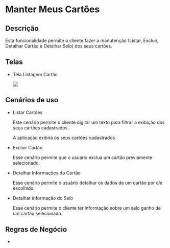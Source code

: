 # Manter Meus Cartões

## Descrição

Esta funcionalidade permite o cliente fazer a manutenção (Listar, Excluir, Detalhar Cartão e Detalhar Selo) dos seus cartões.

## Telas

- Tela Listagem Cartão

  ![](TelaManterMeusCartoes.png)

  

## Cenários de uso

- Listar Cartões

  Este cenário permite o cliente digitar um texto para filtrar a exibição dos seus cartões cadastrados. 
  
  A aplicação exibirá os seus cartões cadastrados. 

- Excluir Cartão

  Esse cenário permite que o usuário exclua um cartão previamente selecionado.

- Detalhar Informações do Cartão

  Esse cenário permite o usuário detalhar os dados de um cartão por ele escolhido.

- Detalhar informação do Selo 

  Esse cenário permite o cliente ter informação sobre um selo ganho de um cartão selecionado.


## Regras de Negócio

- 